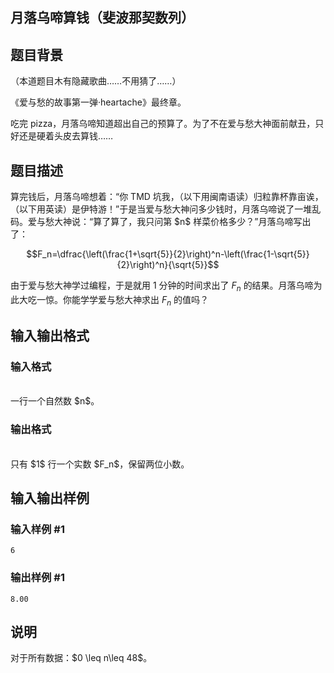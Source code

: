 <article>
<h1>月落乌啼算钱（斐波那契数列）</h1>
<h2>题目背景</h2>
<div>（本道题目木有隐藏歌曲……不用猜了……）

《爱与愁的故事第一弹·heartache》最终章。

吃完 pizza，月落乌啼知道超出自己的预算了。为了不在爱与愁大神面前献丑，只好还是硬着头皮去算钱……
</div>
<h2>题目描述</h2>
<div>算完钱后，月落乌啼想着：“你 TMD 坑我，（以下用闽南语读）归粒靠杯靠亩诶，（以下用英读）是伊特游！”于是当爱与愁大神问多少钱时，月落乌啼说了一堆乱码。爱与愁大神说：“算了算了，我只问第 $n$ 样菜价格多少？”月落乌啼写出了：

$$F_n=\dfrac{\left(\frac{1+\sqrt{5}}{2}\right)^n-\left(\frac{1-\sqrt{5}}{2}\right)^n}{\sqrt{5}}$$

[](![](https://cdn.luogu.com.cn/upload/pic/507.png))

由于爱与愁大神学过编程，于是就用 $1$ 分钟的时间求出了 $F_n$ 的结果。月落乌啼为此大吃一惊。你能学学爱与愁大神求出 $F_n$ 的值吗？

</div>
<h2>输入输出格式</h2>
<h3>输入格式</h3>
<br/>
<div>一行一个自然数 $n$。</div>
<h3>输出格式</h3>
<br/>
<div>只有 $1$ 行一个实数 $F_n$，保留两位小数。</div>
<h2>输入输出样例</h2>
<h3>输入样例 #1</h3>
<pre><code>6</code></pre>
<h3>输出样例 #1</h3>
<pre><code>8.00</code></pre>
<h2>说明</h2>
<div>对于所有数据：$0 \leq n\leq 48$。</div>
</article>